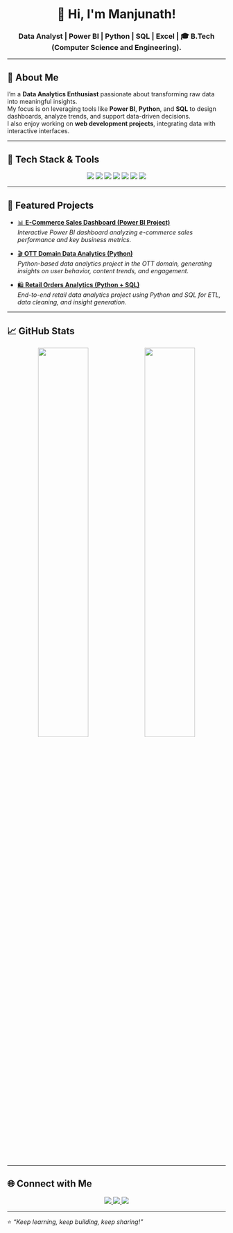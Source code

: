 <h1 align="center">👋 Hi, I'm Manjunath!</h1>
<h3 align="center">Data Analyst | Power BI | Python | SQL | Excel |
🎓 B.Tech (Computer Science and Engineering).

---

## 🧠 About Me
I’m a **Data Analytics Enthusiast** passionate about transforming raw data into meaningful insights.  
My focus is on leveraging tools like **Power BI**, **Python**, and **SQL** to design dashboards, analyze trends, and support data-driven decisions.  
I also enjoy working on **web development projects**, integrating data with interactive interfaces.

---

## 🧰 Tech Stack & Tools
<p align="center">
  <img src="https://img.shields.io/badge/Power%20BI-F2C811?style=for-the-badge&logo=powerbi&logoColor=black" />
  <img src="https://img.shields.io/badge/Python-3776AB?style=for-the-badge&logo=python&logoColor=white" />
  <img src="https://img.shields.io/badge/SQL-336791?style=for-the-badge&logo=postgresql&logoColor=white" />
  <img src="https://img.shields.io/badge/Excel-217346?style=for-the-badge&logo=microsoft-excel&logoColor=white" />
  <img src="https://img.shields.io/badge/Tableau-E97627?style=for-the-badge&logo=tableau&logoColor=white" />
  <img src="https://img.shields.io/badge/Pandas-150458?style=for-the-badge&logo=pandas&logoColor=white" />
  <img src="https://img.shields.io/badge/NumPy-013243?style=for-the-badge&logo=numpy&logoColor=white" />
</p>

---

## 🚀 Featured Projects
- [📊 **E-Commerce Sales Dashboard (Power BI Project)**](https://github.com/Manjunath-pspk/E-commerce-Sales-Dashboard-Power-BI-Project)  
  *Interactive Power BI dashboard analyzing e-commerce sales performance and key business metrics.*

- [🎬 **OTT Domain Data Analytics (Python)**](https://github.com/Manjunath-pspk/OTT_Domain_Data_analytics)  
  *Python-based data analytics project in the OTT domain, generating insights on user behavior, content trends, and engagement.*

- [🛍️ **Retail Orders Analytics (Python + SQL)**](https://github.com/Manjunath-pspk/Retail-orders-using-Python-Sql)  
  *End-to-end retail data analytics project using Python and SQL for ETL, data cleaning, and insight generation.*

---

## 📈 GitHub Stats
<p align="center">
  <img width="48%" src="https://github-readme-stats.vercel.app/api?username=Manjunath-pspk&show_icons=true&theme=default" />
  <img width="48%" src="https://github-readme-streak-stats.herokuapp.com/?user=Manjunath-pspk&theme=default" />
</p>

---

## 🌐 Connect with Me
<p align="center">
  <a href=https://www.linkedin.com/in/edapanur-manjunath/" target="_blank">
    <img src="https://img.shields.io/badge/LinkedIn-0077B5?style=for-the-badge&logo=linkedin&logoColor=white" />
  </a>
  <a href="mailto:manjunathpspk@gmail.com">
    <img src="https://img.shields.io/badge/Gmail-D14836?style=for-the-badge&logo=gmail&logoColor=white" />
  </a>
  <a href="https://github.com/Manjunath-pspk">
    <img src="https://img.shields.io/badge/GitHub-181717?style=for-the-badge&logo=github&logoColor=white" />
  </a>
</p>

---

⭐ *“Keep learning, keep building, keep sharing!”*

